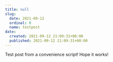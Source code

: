 ```yaml
---
title: null
slug:
  date: 2021-09-12
  ordinal: 0
  name: testpost
date:
  created: 2021-09-12 21:09:31+00:00
  published: 2021-09-12 21:09:31+00:00
---
```


Test post from a convenience script! Hope it works!
